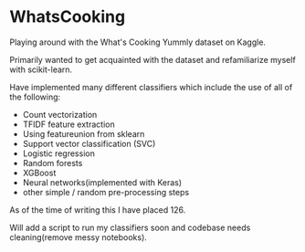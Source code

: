 # WhatsCooking
Playing around with the What's Cooking Yummly dataset on Kaggle.

Primarily wanted to get acquainted with the dataset and refamiliarize myself with scikit-learn. 

Have implemented many different classifiers which include the use of all of the following:
- Count vectorization 
- TFIDF feature extraction
- Using featureunion from sklearn
- Support vector classification (SVC)
- Logistic regression
- Random forests
- XGBoost
- Neural networks(implemented with Keras)
- other simple / random pre-processing steps

As of the time of writing this I have placed 126.

Will add a script to run my classifiers soon and codebase needs cleaning(remove messy notebooks).
